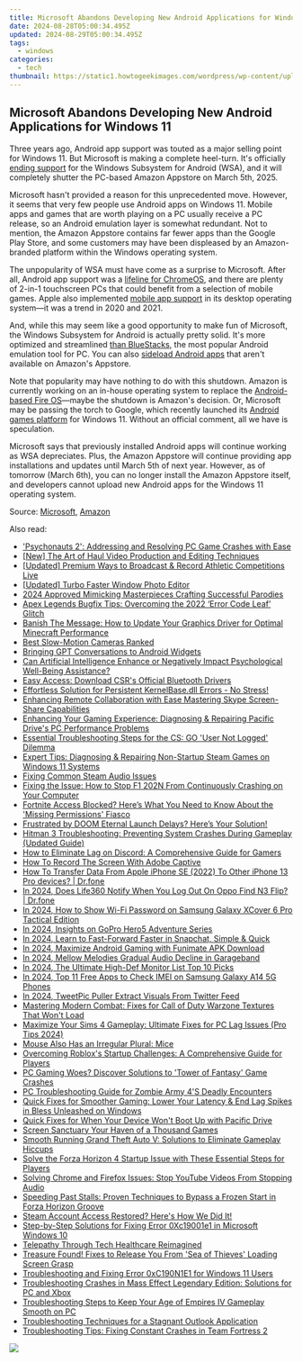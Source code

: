 ```yaml
---
title: Microsoft Abandons Developing New Android Applications for Windows 11
date: 2024-08-28T05:00:34.495Z
updated: 2024-08-29T05:00:34.495Z
tags:
  - windows
categories:
  - tech
thumbnail: https://static1.howtogeekimages.com/wordpress/wp-content/uploads/2024/03/6.jpg
---
```


## Microsoft Abandons Developing New Android Applications for Windows 11

Three years ago, Android app support was touted as a major selling point for Windows 11\. But Microsoft is making a complete heel-turn. It's officially [ending support](http://learn.microsoft.com/en-us/windows/android/wsa/) for the Windows Subsystem for Android (WSA), and it will completely shutter the PC-based Amazon Appstore on March 5th, 2025.

 Microsoft hasn't provided a reason for this unprecedented move. However, it seems that very few people use Android apps on Windows 11\. Mobile apps and games that are worth playing on a PC usually receive a PC release, so an Android emulation layer is somewhat redundant. Not to mention, the Amazon Appstore contains far fewer apps than the Google Play Store, and some customers may have been displeased by an Amazon-branded platform within the Windows operating system.

 The unpopularity of WSA must have come as a surprise to Microsoft. After all, Android app support was a [lifeline for ChromeOS](https://on-screen-recording.techidaily.com/updated-2024-approved-top-audio-capturers-in-academic-settings/), and there are plenty of 2-in-1 touchscreen PCs that could benefit from a selection of mobile games. Apple also implemented [mobile app support](https://fox-blue.techidaily.com/updated-in-2024-avoid-the-spinning-room-top-5-vr-motion-control-techniques/) in its desktop operating system—it was a trend in 2020 and 2021.

 And, while this may seem like a good opportunity to make fun of Microsoft, the Windows Subsystem for Android is actually pretty solid. It's more optimized and streamlined [than BlueStacks](https://tech-savvy.techidaily.com/does-chatgpt-translate-user-trust-into-safety/), the most popular Android emulation tool for PC. You can also [sideload Android apps](https://bypass-frp.techidaily.com/full-guide-to-bypass-vivo-y100a-frp-by-drfone-android/) that aren't available on Amazon's Appstore.

 Note that popularity may have nothing to do with this shutdown. Amazon is currently working on an in-house operating system to replace the [Android-based Fire OS](https://techtrends.techidaily.com/navigating-time-through-pages-a-comprehensive-way-to-utilize-the-wayback-machine/)—maybe the shutdown is Amazon's decision. Or, Microsoft may be passing the torch to Google, which recently launched its [Android games platform](https://tech-recovery.techidaily.com/get-ahead-of-virtual-reality-trends-with-the-latest-on-psvr-2-release-schedule-cost-analysis-and-specifications/) for Windows 11\. Without an official comment, all we have is speculation.

 Microsoft says that previously installed Android apps will continue working as WSA depreciates. Plus, the Amazon Appstore will continue providing app installations and updates until March 5th of next year. However, as of tomorrow (March 6th), you can no longer install the Amazon Appstore itself, and developers cannot upload new Android apps for the Windows 11 operating system.

 Source: [Microsoft](https://learn.microsoft.com/en-us/windows/android/wsa/), [Amazon](https://www.developer.amazon.com/apps-and-games/blogs/2024/03/amazon-appstore-on-windows-11-discontinued)

<ins class="adsbygoogle"
     style="display:block"
     data-ad-format="autorelaxed"
     data-ad-client="ca-pub-7571918770474297"
     data-ad-slot="1223367746"></ins>



<ins class="adsbygoogle"
     style="display:block"
     data-ad-client="ca-pub-7571918770474297"
     data-ad-slot="8358498916"
     data-ad-format="auto"
     data-full-width-responsive="true"></ins>

<span class="atpl-alsoreadstyle">Also read:</span>
<div><ul>
<li><a href="https://win-solutions.techidaily.com/psychonauts-2-addressing-and-resolving-pc-game-crashes-with-ease/"><u>'Psychonauts 2': Addressing and Resolving PC Game Crashes with Ease</u></a></li>
<li><a href="https://some-skills.techidaily.com/new-the-art-of-haul-video-production-and-editing-techniques/"><u>[New] The Art of Haul Video Production and Editing Techniques</u></a></li>
<li><a href="https://video-screen-grab.techidaily.com/updated-premium-ways-to-broadcast-and-record-athletic-competitions-live/"><u>[Updated] Premium Ways to Broadcast & Record Athletic Competitions Live</u></a></li>
<li><a href="https://some-skills.techidaily.com/updated-turbo-faster-window-photo-editor/"><u>[Updated] Turbo Faster Window Photo Editor</u></a></li>
<li><a href="https://youtube-blog.techidaily.com/approved-mimicking-masterpieces-crafting-successful-parodies/"><u>2024 Approved  Mimicking Masterpieces  Crafting Successful Parodies</u></a></li>
<li><a href="https://win-solutions.techidaily.com/apex-legends-bugfix-tips-overcoming-the-2022-error-code-leaf-glitch/"><u>Apex Legends Bugfix Tips: Overcoming the 2022 ‘Error Code Leaf’ Glitch</u></a></li>
<li><a href="https://win-solutions.techidaily.com/banish-the-message-how-to-update-your-graphics-driver-for-optimal-minecraft-performance/"><u>Banish The Message: How to Update Your Graphics Driver for Optimal Minecraft Performance</u></a></li>
<li><a href="https://extra-information.techidaily.com/best-slow-motion-cameras-ranked/"><u>Best Slow-Motion Cameras Ranked</u></a></li>
<li><a href="https://tech-savvy.techidaily.com/bringing-gpt-conversations-to-android-widgets/"><u>Bringing GPT Conversations to Android Widgets</u></a></li>
<li><a href="https://tech-hub.techidaily.com/can-artificial-intelligence-enhance-or-negatively-impact-psychological-well-being-assistance/"><u>Can Artificial Intelligence Enhance or Negatively Impact Psychological Well-Being Assistance?</u></a></li>
<li><a href="https://win-dash.techidaily.com/easy-access-download-csrs-official-bluetooth-drivers/"><u>Easy Access: Download CSR's Official Bluetooth Drivers</u></a></li>
<li><a href="https://win-solutions.techidaily.com/effortless-solution-for-persistent-kernelbasedll-errors-no-stress/"><u>Effortless Solution for Persistent KernelBase.dll Errors - No Stress!</u></a></li>
<li><a href="https://video-screen-grab.techidaily.com/enhancing-remote-collaboration-with-ease-mastering-skype-screen-share-capabilities/"><u>Enhancing Remote Collaboration with Ease  Mastering Skype Screen-Share Capabilities</u></a></li>
<li><a href="https://win-solutions.techidaily.com/enhancing-your-gaming-experience-diagnosing-and-repairing-pacific-drives-pc-performance-problems/"><u>Enhancing Your Gaming Experience: Diagnosing & Repairing Pacific Drive's PC Performance Problems</u></a></li>
<li><a href="https://win-solutions.techidaily.com/essential-troubleshooting-steps-for-the-cs-go-user-not-logged-dilemma/"><u>Essential Troubleshooting Steps for the CS: GO 'User Not Logged' Dilemma</u></a></li>
<li><a href="https://win-solutions.techidaily.com/expert-tips-diagnosing-and-repairing-non-startup-steam-games-on-windows-11-systems/"><u>Expert Tips: Diagnosing & Repairing Non-Startup Steam Games on Windows 11 Systems</u></a></li>
<li><a href="https://win11.techidaily.com/fixing-common-steam-audio-issues/"><u>Fixing Common Steam Audio Issues</u></a></li>
<li><a href="https://win-solutions.techidaily.com/fixing-the-issue-how-to-stop-f1-202n-from-continuously-crashing-on-your-computer/"><u>Fixing the Issue: How to Stop F1 202N From Continuously Crashing on Your Computer</u></a></li>
<li><a href="https://win-solutions.techidaily.com/fortnite-access-blocked-heres-what-you-need-to-know-about-the-missing-permissions-fiasco/"><u>Fortnite Access Blocked? Here’s What You Need to Know About the 'Missing Permissions' Fiasco</u></a></li>
<li><a href="https://win-solutions.techidaily.com/frustrated-by-doom-eternal-launch-delays-heres-your-solution/"><u>Frustrated by DOOM Eternal Launch Delays? Here’s Your Solution!</u></a></li>
<li><a href="https://win-solutions.techidaily.com/hitman-3-troubleshooting-preventing-system-crashes-during-gameplay-updated-guide/"><u>Hitman 3 Troubleshooting: Preventing System Crashes During Gameplay (Updated Guide)</u></a></li>
<li><a href="https://win-solutions.techidaily.com/how-to-eliminate-lag-on-discord-a-comprehensive-guide-for-gamers/"><u>How to Eliminate Lag on Discord: A Comprehensive Guide for Gamers</u></a></li>
<li><a href="https://desktop-recording.techidaily.com/how-to-record-the-screen-with-adobe-captive/"><u>How To Record The Screen With Adobe Captive</u></a></li>
<li><a href="https://techidaily.com/how-to-transfer-data-from-apple-iphone-se-2022-to-other-iphone-13-pro-devices-drfone-by-drfone-transfer-data-from-ios-transfer-data-from-ios/"><u>How To Transfer Data From Apple iPhone SE (2022) To Other iPhone 13 Pro devices? | Dr.fone</u></a></li>
<li><a href="https://review-topics.techidaily.com/in-2024-does-life360-notify-when-you-log-out-on-oppo-find-n3-flip-drfone-by-drfone-virtual-android/"><u>In 2024, Does Life360 Notify When You Log Out On Oppo Find N3 Flip? | Dr.fone</u></a></li>
<li><a href="https://android-unlock.techidaily.com/in-2024-how-to-show-wi-fi-password-on-samsung-galaxy-xcover-6-pro-tactical-edition-by-drfone-android/"><u>In 2024, How to Show Wi-Fi Password on Samsung Galaxy XCover 6 Pro Tactical Edition</u></a></li>
<li><a href="https://extra-approaches.techidaily.com/in-2024-insights-on-gopro-hero5-adventure-series/"><u>In 2024, Insights on GoPro Hero5 Adventure Series</u></a></li>
<li><a href="https://extra-support.techidaily.com/in-2024-learn-to-fast-forward-faster-in-snapchat-simple-and-quick/"><u>In 2024, Learn to Fast-Forward Faster in Snapchat, Simple & Quick</u></a></li>
<li><a href="https://extra-support.techidaily.com/in-2024-maximize-android-gaming-with-funimate-apk-download/"><u>In 2024, Maximize Android Gaming with Funimate APK Download</u></a></li>
<li><a href="https://extra-approaches.techidaily.com/in-2024-mellow-melodies-gradual-audio-decline-in-garageband/"><u>In 2024, Mellow Melodies  Gradual Audio Decline in Garageband</u></a></li>
<li><a href="https://some-skills.techidaily.com/in-2024-the-ultimate-high-def-monitor-list-top-10-picks/"><u>In 2024, The Ultimate High-Def Monitor List  Top 10 Picks</u></a></li>
<li><a href="https://sim-unlock.techidaily.com/in-2024-top-11-free-apps-to-check-imei-on-samsung-galaxy-a14-5g-phones-by-drfone-android/"><u>In 2024, Top 11 Free Apps to Check IMEI on Samsung Galaxy A14 5G Phones</u></a></li>
<li><a href="https://twitter-videos.techidaily.com/in-2024-tweetpic-puller-extract-visuals-from-twitter-feed/"><u>In 2024, TweetPic Puller  Extract Visuals From Twitter Feed</u></a></li>
<li><a href="https://win-solutions.techidaily.com/mastering-modern-combat-fixes-for-call-of-duty-warzone-textures-that-wont-load/"><u>Mastering Modern Combat: Fixes for Call of Duty Warzone Textures That Won't Load</u></a></li>
<li><a href="https://win-solutions.techidaily.com/maximize-your-sims-4-gameplay-ultimate-fixes-for-pc-lag-issues-pro-tips-2024/"><u>Maximize Your Sims 4 Gameplay: Ultimate Fixes for PC Lag Issues (Pro Tips 2024)</u></a></li>
<li><a href="https://win-solutions.techidaily.com/mouse-also-has-an-irregular-plural-mice/"><u>Mouse Also Has an Irregular Plural: Mice</u></a></li>
<li><a href="https://win-solutions.techidaily.com/overcoming-robloxs-startup-challenges-a-comprehensive-guide-for-players/"><u>Overcoming Roblox's Startup Challenges: A Comprehensive Guide for Players</u></a></li>
<li><a href="https://win-solutions.techidaily.com/pc-gaming-woes-discover-solutions-to-tower-of-fantasy-game-crashes/"><u>PC Gaming Woes? Discover Solutions to 'Tower of Fantasy' Game Crashes</u></a></li>
<li><a href="https://win-solutions.techidaily.com/pc-troubleshooting-guide-for-zombie-army-4s-deadly-encounters/"><u>PC Troubleshooting Guide for Zombie Army 4'S Deadly Encounters</u></a></li>
<li><a href="https://win-solutions.techidaily.com/quick-fixes-for-smoother-gaming-lower-your-latency-and-end-lag-spikes-in-bless-unleashed-on-windows/"><u>Quick Fixes for Smoother Gaming: Lower Your Latency & End Lag Spikes in Bless Unleashed on Windows</u></a></li>
<li><a href="https://win-solutions.techidaily.com/quick-fixes-for-when-your-device-wont-boot-up-with-pacific-drive/"><u>Quick Fixes for When Your Device Won't Boot Up with Pacific Drive</u></a></li>
<li><a href="https://youtube-sure.techidaily.com/n-sanctuary-your-haven-of-a-thousand-games/"><u>Screen Sanctuary  Your Haven of a Thousand Games</u></a></li>
<li><a href="https://win-solutions.techidaily.com/smooth-running-grand-theft-auto-v-solutions-to-eliminate-gameplay-hiccups/"><u>Smooth Running Grand Theft Auto V: Solutions to Eliminate Gameplay Hiccups</u></a></li>
<li><a href="https://win-solutions.techidaily.com/solve-the-forza-horizon-4-startup-issue-with-these-essential-steps-for-players/"><u>Solve the Forza Horizon 4 Startup Issue with These Essential Steps for Players</u></a></li>
<li><a href="https://win-solutions.techidaily.com/solving-chrome-and-firefox-issues-stop-youtube-videos-from-stopping-audio/"><u>Solving Chrome and Firefox Issues: Stop YouTube Videos From Stopping Audio</u></a></li>
<li><a href="https://win-solutions.techidaily.com/speeding-past-stalls-proven-techniques-to-bypass-a-frozen-start-in-forza-horizon-groove/"><u>Speeding Past Stalls: Proven Techniques to Bypass a Frozen Start in Forza Horizon Groove</u></a></li>
<li><a href="https://win-solutions.techidaily.com/steam-account-access-restored-heres-how-we-did-it/"><u>Steam Account Access Restored? Here's How We Did It!</u></a></li>
<li><a href="https://win-solutions.techidaily.com/step-by-step-solutions-for-fixing-error-0xc19001e1-in-microsoft-windows-10/"><u>Step-by-Step Solutions for Fixing Error 0Xc19001e1 in Microsoft Windows 10</u></a></li>
<li><a href="https://extra-lessons.techidaily.com/telepathy-through-tech-healthcare-reimagined/"><u>Telepathy Through Tech  Healthcare Reimagined</u></a></li>
<li><a href="https://win-solutions.techidaily.com/treasure-found-fixes-to-release-you-from-sea-of-thieves-loading-screen-grasp/"><u>Treasure Found! Fixes to Release You From 'Sea of Thieves' Loading Screen Grasp</u></a></li>
<li><a href="https://win-solutions.techidaily.com/troubleshooting-and-fixing-error-0xc190n1e1-for-windows-11-users/"><u>Troubleshooting and Fixing Error 0xC190N1E1 for Windows 11 Users</u></a></li>
<li><a href="https://win-solutions.techidaily.com/troubleshooting-crashes-in-mass-effect-legendary-edition-solutions-for-pc-and-xbox/"><u>Troubleshooting Crashes in Mass Effect Legendary Edition: Solutions for PC and Xbox</u></a></li>
<li><a href="https://win-solutions.techidaily.com/troubleshooting-steps-to-keep-your-age-of-empires-iv-gameplay-smooth-on-pc/"><u>Troubleshooting Steps to Keep Your Age of Empires IV Gameplay Smooth on PC</u></a></li>
<li><a href="https://win-solutions.techidaily.com/troubleshooting-techniques-for-a-stagnant-outlook-application/"><u>Troubleshooting Techniques for a Stagnant Outlook Application</u></a></li>
<li><a href="https://win-solutions.techidaily.com/troubleshooting-tips-fixing-constant-crashes-in-team-fortress-2/"><u>Troubleshooting Tips: Fixing Constant Crashes in Team Fortress 2</u></a></li>
</ul></div>

<!-- affiliate ads begin -->
<a href="https://store.massmailsoftware.com/order/checkout.php?PRODS=1047974&QTY=1&AFFILIATE=108875&CART=1"><img src="https://secure.avangate.com/images/merchant/dc87c13749315c7217cdc4ac692e704c/banera_for_partners-04_%281%29.jpg" border="0"></a>
<!-- affiliate ads end -->